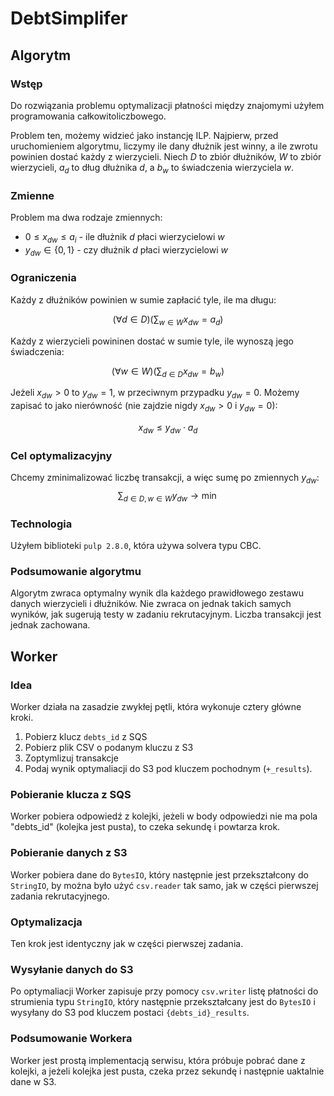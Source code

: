 # DebtSimplifer

## Algorytm

### Wstęp

Do rozwiązania problemu optymalizacji płatności między znajomymi użyłem programowania całkowitoliczbowego.

Problem ten, możemy widzieć jako instancję ILP. Najpierw, przed uruchomieniem algorytmu, liczymy ile dany dłużnik jest winny, a ile zwrotu powinien dostać każdy z wierzycieli. Niech $D$ to zbiór dłużników, $W$ to zbiór wierzycieli, $a_d$ to dług dłużnika $d$, a $b_w$ to świadczenia wierzyciela $w$. 

### Zmienne

Problem ma dwa rodzaje zmiennych:

- $0 \leq x_{dw} \leq a_i$ - ile dłużnik $d$ płaci wierzycielowi $w$
- $y_{dw} \in \{0,1\}$ - czy dłużnik $d$ płaci wierzycielowi $w$

### Ograniczenia

Każdy z dłużników powinien w sumie zapłacić tyle, ile ma długu:

$$(\forall d \in D)\left( \sum_{w\in W} x_{dw} = a_{d} \right)$$

Każdy z wierzycieli powininen dostać w sumie tyle, ile wynoszą jego świadczenia:

$$(\forall w \in W)\left( \sum_{d\in D} x_{dw} = b_{w} \right)$$

Jeżeli $x_{dw}>0$ to $y_{dw}=1$, w przeciwnym przypadku $y_{dw}=0$. Możemy zapisać to jako nierówność (nie zajdzie nigdy $x_{dw} > 0$ i $y_{dw} = 0$):

$$ x_{dw} \leq y_{dw} \cdot a_d $$

### Cel optymalizacyjny

Chcemy zminimalizować liczbę transakcji, a więc sumę po zmiennych $y_{dw}$:
$$\sum_{d\in D, w\in W}  y_{dw}  \to \min$$

### Technologia

Użyłem biblioteki `pulp 2.8.0`, która używa solvera typu CBC.

### Podsumowanie algorytmu

Algorytm zwraca optymalny wynik dla każdego prawidłowego zestawu danych wierzycieli i dłużników. Nie zwraca on jednak takich samych wyników, jak sugerują testy w zadaniu rekrutacyjnym. Liczba transakcji jest jednak zachowana.

## Worker

### Idea

Worker działa na zasadzie zwykłej pętli, która wykonuje cztery główne kroki.

1. Pobierz klucz `debts_id` z SQS
2. Pobierz plik CSV o podanym kluczu z S3
3. Zoptymlizuj transakcje
4. Podaj wynik optymaliacji do S3 pod kluczem pochodnym (`+_results`).

### Pobieranie klucza z SQS

Worker pobiera odpowiedź z kolejki, jeżeli w body odpowiedzi nie ma pola "debts_id" (kolejka jest pusta), to czeka sekundę i powtarza krok.

### Pobieranie danych z S3

Worker pobiera dane do `BytesIO`, który następnie jest przekształcony do `StringIO`, by można było użyć `csv.reader` tak samo, jak w części pierwszej zadania rekrutacyjnego.

### Optymalizacja

Ten krok jest identyczny jak w części pierwszej zadania.

### Wysyłanie danych do S3

Po optymaliacji Worker zapisuje przy pomocy `csv.writer` listę płatności do strumienia typu `StringIO`, który następnie przekształcany jest do `BytesIO` i wysyłany do S3 pod kluczem postaci `{debts_id}_results`.

### Podsumowanie Workera

Worker jest prostą implementacją serwisu, która próbuje pobrać dane z kolejki, a jeżeli kolejka jest pusta, czeka przez sekundę i następnie uaktalnie dane w S3.
